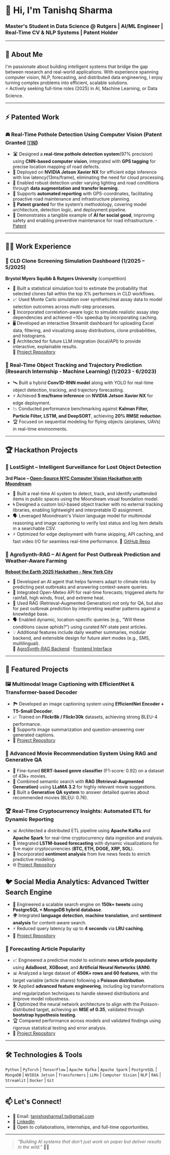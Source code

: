# 👋 Hi, I'm Tanishq Sharma  
### Master's Student in Data Science @ Rutgers | AI/ML Engineer | Real-Time CV & NLP Systems | Patent Holder

---

## 🚀 About Me  
I'm passionate about building intelligent systems that bridge the gap between research and real-world applications. With experience spanning computer vision, NLP, forecasting, and distributed data engineering, I enjoy turning complex problems into efficient, scalable solutions.  
⚡ Actively seeking full-time roles (2025) in AI, Machine Learning, or Data Science.

---

## ⚡ Patented Work  

### 🚘 Real-Time Pothole Detection Using Computer Vision (Patent Granted 🇮🇳)  
- 🛣️ Designed a **real-time pothole detection system**(97% precision) using **CNN-based computer vision**, integrated with **GPS tagging** for precise location mapping of road defects.  
- 🚀 Deployed on **NVIDIA Jetson Xavier NX** for efficient edge inference with low latency(13ms/frame), eliminating the need for cloud processing.  
- 📸 Enabled robust detection under varying lighting and road conditions through **data augmentation and transfer learning**.  
- 📍 Supports **automated reporting** with GPS-coordinates, facilitating proactive road maintenance and infrastructure planning.  
- 📄 **Patent granted** for the system’s methodology, covering model architecture, detection logic, and deployment pipeline. 
- 🏅 Demonstrates a tangible example of **AI for social good**, improving safety and enabling preventive maintenance for road infrastructure.
-[Patent](https://iprsearch.ipindia.gov.in/RQStatus/PatentCertificatePDF.aspx?AppNo=MjAyMjIxMDczMjgy&FullPath=LVBhdGVudENlcnRpZmljYXRlMTQtMDItMjAyNS5wZGY=)

---

## 🧑‍🔬 Work Experience  
### 🧬 CLD Clone Screening Simulation Dashboard (1/2025 – 5/2025)  
**Brystol Myers Squibb & Rutgers University** (competition)
- 🧠 Built a statistical simulation tool to estimate the probability that selected clones fall within the top X% performers in CLD workflows.  
- 📈 Used Monte Carlo simulation over synthetic/real assay data to model selection outcomes across multi-step processes.  
- 🔁 Incorporated correlation-aware logic to simulate realistic assay step dependencies and achieved ~10× speedup by incorporating caching.  
- 🖥️ Developed an interactive Streamlit dashboard for uploading Excel data, filtering, and visualizing assay distributions, clone probabilities, and histograms.  
- 🤖 Architected for future LLM integration (local/API) to provide interactive, explainable results.  
🔗 [Project Repository](https://github.com/Tans37/CLD-Cell-Line-Development-Clone-Simulation-Dashboard)


### 🚀 Real-Time Object Tracking and Trajectory Prediction (Research Internship - Machine Learning) (1/2023 - 6/2023)
- 🛰️ Built a hybrid **Conv1D-RNN model** along with YOLO for real-time object detection, tracking, and trajectory forecasting.  
- ⚡ Achieved **5 ms/frame inference** on **NVIDIA Jetson Xavier NX** for edge deployment.  
- 📉 Conducted performance benchmarking against **Kalman Filter, Particle Filter, LSTM, and DeepSORT**, achieving **20% RMSE reduction**.  
- 🏆 Focused on sequential modeling for flying objects (airplanes, UAVs) in real-time environments.  

---

## 🏆 Hackathon Projects

### 🥉 LostSight – Intelligent Surveillance for Lost Object Detection  
**3rd Place – [Open-Source NYC Computer Vision Hackathon with Moondream](https://nyc.aitinkerers.org/p/open-source-nyc-computer-vision-hackathon)**  
- 🧠 Built a real-time AI system to detect, track, and identify unattended items in public spaces using the Moondream visual foundation model.
- 🌀 Designed a custom IoU-based object tracker with no external tracking libraries, enabling lightweight and interpretable ID assignment.
- 🗣️ Leveraged Moondream's Vision language model for multimodal reasoning and image captioning to verify lost status and log item details in a searchable CSV.
- ⚡ Optimized for edge deployment with frame skipping, API caching, and fast video I/O for seamless real-time performance.
🔗 [GitHub Repo](https://github.com/ArvindPadala/lost-and-nycd)


### 🤖 AgroSynth-RAG – AI Agent for Pest Outbreak Prediction and Weather-Aware Farming
**[Reboot the Earth 2025 Hackathon - New York City](https://unite.un.org/reboot)**  
- 🌾 Developed an AI agent that helps farmers adapt to climate risks by predicting pest outbreaks and answering context-aware queries.  
- 📡 Integrated Open-Meteo API for real-time forecasts; triggered alerts for rainfall, high winds, frost, and extreme heat.  
- 🧠 Used RAG (Retrieval-Augmented Generation) not only for QA, but also for pest outbreak prediction by interpreting weather patterns against a knowledge base.  
- 🗣️ Enabled dynamic, location-specific queries (e.g., “Will these conditions cause aphids?”) using curated NY-state pest articles.  
- 💡 Additional features include daily weather summaries, modular backend, and extensible design for future alert modes (e.g., SMS, multilingual).  
🔗 [AgroSynth-RAG Backend](https://github.com/Tans37/AgroSynth-RAG) · [Frontend Interface](https://github.com/Tans37/AgroSynth)

---

## 📌 Featured Projects  

 ### 🖼️ Multimodal Image Captioning with EfficientNet & Transformer-based Decoder  
- 🏞️ Developed an image captioning system using **EfficientNet Encoder + T5-Small Decoder**.  
- 📈 Trained on **Flickr8k / Flickr30k** datasets, achieving strong BLEU-4 performance.  
- 💾 Supports image summarization and question-answering over generated captions.  
- 📂 [Project Repository](https://github.com/Tans37/Multimodal-Image-Captioning)  


### 🎥 Advanced Movie Recommendation System Using RAG and Generative QA  
- 🤖 Fine-tuned **BERT-based genre classifier** (F1-score: 0.92) on a dataset of 43k+ movies.  
- 🧩 Combined semantic search with **RAG (Retrieval-Augmented Generation)** using **LLaMA 3.2** for highly relevant movie suggestions.  
- 💬 Built a **Generative QA system** to answer detailed queries about recommended movies (BLEU: 0.76).   


### 🏆 Real-Time Cryptocurrency Insights: Automated ETL for Dynamic Reporting  
- 📊 Architected a distributed ETL pipeline using **Apache Kafka** and **Apache Spark** for real-time cryptocurrency data ingestion and analysis.  
- 🔮 Integrated **LSTM-based forecasting** with dynamic visualizations for five major cryptocurrencies (**BTC, ETH, DOGE, XRP, SOL**).  
- 🧠 Incorporated **sentiment analysis** from live news feeds to enrich predictive modeling.  
- 🌐 [Project Repository](https://github.com/Tans37/Real-Time-Cryptocurrency-Insights-Automated-ETL-for-Dynamic-Reporting)


## 🐦 Social Media Analytics: Advanced Twitter Search Engine  
- 💬 Engineered a scalable search engine on **150k+ tweets** using **PostgreSQL + MongoDB hybrid database**.  
- 🌍 Integrated **language detection**, **machine translation**, and **sentiment analysis** for content-aware search.  
- ⚡ Reduced query latency by up to **4 seconds** via **LRU caching**.
- 📂 [Project Repository](https://github.com/Tans37/Advanced-Search-Application-for-Analyzing-Twitter-Data)


### 📰 Forecasting Article Popularity  
- 📈 Engineered a predictive model to estimate **news article popularity** using **AdaBoost**, **XGBoost**, and **Artificial Neural Networks (ANN)**.  
- 📊 Analyzed a large dataset of **450K+ rows and 60 features**, with the target variable (article shares) following a **Poisson distribution**.  
- 🛠️ Applied **advanced feature engineering**, including log transformations and regularization techniques to handle skewed distributions and improve model robustness.  
- 🧠 Optimized the neural network architecture to align with the Poisson-distributed target, achieving an **MSE of 0.35**, validated through **bootstrap hypothesis testing**.  
- 🏆 Compared performance across models and validated findings using rigorous statistical testing and error analysis.  
- 📂 [Project Repository](https://github.com/Tans37/Forecasting-Article-Popularity)  

---

## 🛠️ Technologies & Tools  
`Python` | `PyTorch` | `TensorFlow` | `Apache Kafka` | `Apache Spark` | `PostgreSQL` | `MongoDB` | `NVIDIA Jetson` | `Transformers` | `LLMs` | `Computer Vision` | `NLP` | `RAG` | `Streamlit` | `Docker` | `Git`  

---

## 📫 Let's Connect!  
- 📧 Email: tanishqsharma1.ts@gmail.com  
- 🔗 [LinkedIn](https://www.linkedin.com/in/tanishq-sharma-ts)  
- 🌱 Open to collaborations, internships, and full-time opportunities.  

---

> _"Building AI systems that don’t just work on paper but deliver results in the wild."_ 🧠🚀  
